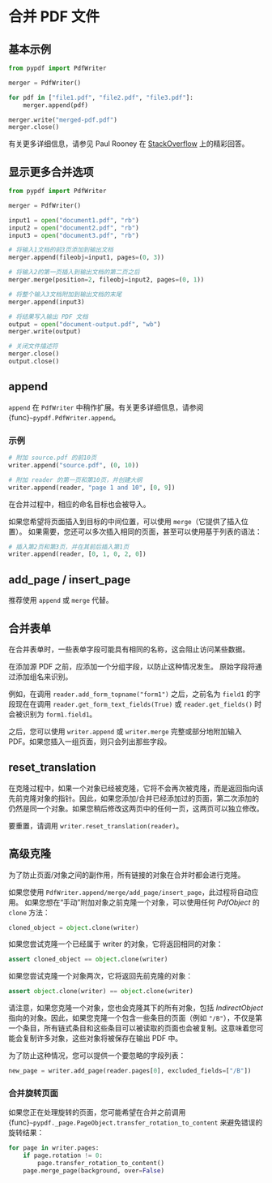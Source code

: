 # 合并 PDF 文件

## 基本示例

```python
from pypdf import PdfWriter

merger = PdfWriter()

for pdf in ["file1.pdf", "file2.pdf", "file3.pdf"]:
    merger.append(pdf)

merger.write("merged-pdf.pdf")
merger.close()
```

有关更多详细信息，请参见 Paul Rooney 在 [StackOverflow](https://stackoverflow.com/questions/3444645/merge-pdf-files) 上的精彩回答。

## 显示更多合并选项

```python
from pypdf import PdfWriter

merger = PdfWriter()

input1 = open("document1.pdf", "rb")
input2 = open("document2.pdf", "rb")
input3 = open("document3.pdf", "rb")

# 将输入1文档的前3页添加到输出文档
merger.append(fileobj=input1, pages=(0, 3))

# 将输入2的第一页插入到输出文档的第二页之后
merger.merge(position=2, fileobj=input2, pages=(0, 1))

# 将整个输入3文档附加到输出文档的末尾
merger.append(input3)

# 将结果写入输出 PDF 文档
output = open("document-output.pdf", "wb")
merger.write(output)

# 关闭文件描述符
merger.close()
output.close()
```

## append

`append` 在 `PdfWriter` 中稍作扩展。有关更多详细信息，请参阅 {func}`~pypdf.PdfWriter.append`。

### 示例

```python
# 附加 source.pdf 的前10页
writer.append("source.pdf", (0, 10))

# 附加 reader 的第一页和第10页，并创建大纲
writer.append(reader, "page 1 and 10", [0, 9])
```

在合并过程中，相应的命名目标也会被导入。

如果您希望将页面插入到目标的中间位置，可以使用 `merge`（它提供了插入位置）。
如果需要，您还可以多次插入相同的页面，甚至可以使用基于列表的语法：

```python
# 插入第2页和第3页，并在其前后插入第1页
writer.append(reader, [0, 1, 0, 2, 0])
```

## add_page / insert_page

推荐使用 `append` 或 `merge` 代替。

## 合并表单

在合并表单时，一些表单字段可能具有相同的名称，这会阻止访问某些数据。

在添加源 PDF 之前，应添加一个分组字段，以防止这种情况发生。
原始字段将通过添加组名来识别。

例如，在调用 `reader.add_form_topname("form1")` 之后，之前名为 `field1` 的字段现在在调用 `reader.get_form_text_fields(True)` 或 `reader.get_fields()` 时会被识别为 `form1.field1`。

之后，您可以使用 `writer.append` 或 `writer.merge` 完整或部分地附加输入 PDF。如果您插入一组页面，则只会列出那些字段。

## reset_translation

在克隆过程中，如果一个对象已经被克隆，它将不会再次被克隆，而是返回指向该先前克隆对象的指针。因此，如果您添加/合并已经添加过的页面，第二次添加的仍然是同一个对象。如果您稍后修改这两页中的任何一页，这两页可以独立修改。

要重置，请调用 `writer.reset_translation(reader)`。

## 高级克隆

为了防止页面/对象之间的副作用，所有链接的对象在合并时都会进行克隆。

如果您使用 `PdfWriter.append/merge/add_page/insert_page`，此过程将自动应用。
如果您想在“手动”附加对象之前克隆一个对象，可以使用任何 *PdfObject* 的 `clone` 方法：

```python
cloned_object = object.clone(writer)
```

如果您尝试克隆一个已经属于 writer 的对象，它将返回相同的对象：

```python
assert cloned_object == object.clone(writer)
```

如果您尝试克隆一个对象两次，它将返回先前克隆的对象：

```python
assert object.clone(writer) == object.clone(writer)
```

请注意，如果您克隆一个对象，您也会克隆其下的所有对象，包括 *IndirectObject* 指向的对象。因此，如果您克隆一个包含一些条目的页面（例如 `"/B"`），不仅是第一个条目，所有链式条目和这些条目可以被读取的页面也会被复制。这意味着您可能会复制许多对象，这些对象将被保存在输出 PDF 中。

为了防止这种情况，您可以提供一个要忽略的字段列表：

```python
new_page = writer.add_page(reader.pages[0], excluded_fields=["/B"])
```

### 合并旋转页面

如果您正在处理旋转的页面，您可能希望在合并之前调用 {func}`~pypdf._page.PageObject.transfer_rotation_to_content` 来避免错误的旋转结果：

```python
for page in writer.pages:
    if page.rotation != 0:
        page.transfer_rotation_to_content()
    page.merge_page(background, over=False)
```
